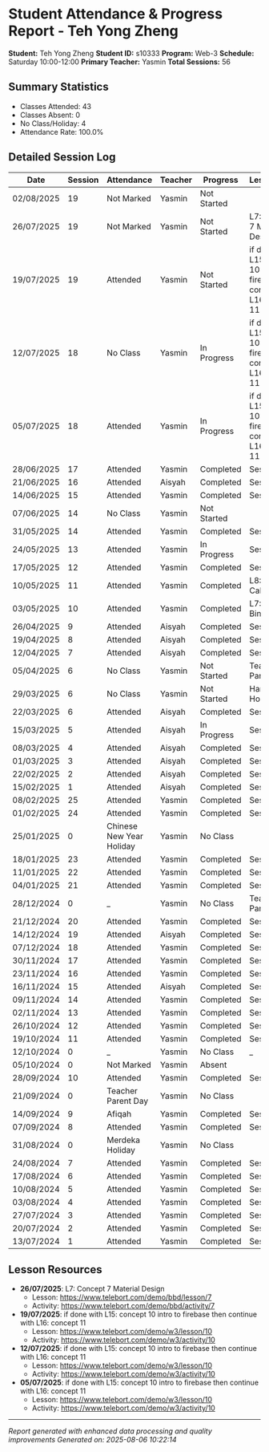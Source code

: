 # Student Attendance & Progress Report - Teh Yong Zheng
**Student:** Teh Yong Zheng
**Student ID:** s10333
**Program:** Web-3
**Schedule:** Saturday 10:00-12:00
**Primary Teacher:** Yasmin
**Total Sessions:** 56

## Summary Statistics
- Classes Attended: 43
- Classes Absent: 0
- No Class/Holiday: 4
- Attendance Rate: 100.0%

## Detailed Session Log
| Date | Session | Attendance | Teacher | Progress | Lesson/Topic |
|------|---------|------------|---------|----------|--------------|
| 02/08/2025 | 19 | Not Marked | Yasmin | Not Started |  |
| 26/07/2025 | 19 | Not Marked | Yasmin | Not Started | L7: Concept 7 Material Design |
| 19/07/2025 | 19 | Attended | Yasmin | Not Started | if done with L15: concept 10 intro to firebase then continue with L16: concept 11 |
| 12/07/2025 | 18 | No Class | Yasmin | In Progress | if done with L15: concept 10 intro to firebase then continue with L16: concept 11 |
| 05/07/2025 | 18 | Attended | Yasmin | In Progress | if done with L15: concept 10 intro to firebase then continue with L16: concept 11 |
| 28/06/2025 | 17 | Attended | Yasmin | Completed | Session 16: |
| 21/06/2025 | 16 | Attended | Aisyah | Completed | Session 16: |
| 14/06/2025 | 15 | Attended | Yasmin | Completed | Session 15: |
| 07/06/2025 | 14 | No Class | Yasmin | Not Started |  |
| 31/05/2025 | 14 | Attended | Yasmin | Completed | Session 14: |
| 24/05/2025 | 13 | Attended | Yasmin | In Progress | Session 13: |
| 17/05/2025 | 12 | Attended | Yasmin | Completed | Session 12: |
| 10/05/2025 | 11 | Attended | Yasmin | Completed | L8: Math Calculator |
| 03/05/2025 | 10 | Attended | Yasmin | Completed | L7: Data Binding |
| 26/04/2025 | 9 | Attended | Aisyah | Completed | Session 1: |
| 19/04/2025 | 8 | Attended | Aisyah | Completed | Session 1: |
| 12/04/2025 | 7 | Attended | Aisyah | Completed | Session 1: |
| 05/04/2025 | 6 | No Class | Yasmin | Not Started | Teacher Parent Day |
| 29/03/2025 | 6 | No Class | Yasmin | Not Started | Hari Raya Holiday |
| 22/03/2025 | 6 | Attended | Aisyah | Completed | Session 2: |
| 15/03/2025 | 5 | Attended | Aisyah | In Progress | Session 2: |
| 08/03/2025 | 4 | Attended | Aisyah | Completed | Session 1: |
| 01/03/2025 | 3 | Attended | Aisyah | Completed | Session 1: |
| 22/02/2025 | 2 | Attended | Aisyah | Completed | Session 1: |
| 15/02/2025 | 1 | Attended | Aisyah | Completed | Session 1: |
| 08/02/2025 | 25 | Attended | Yasmin | Completed | Session 1: |
| 01/02/2025 | 24 | Attended | Yasmin | Completed | Session 1: |
| 25/01/2025 | 0 | Chinese New Year Holiday | Yasmin | No Class |  |
| 18/01/2025 | 23 | Attended | Yasmin | Completed | Session 1: |
| 11/01/2025 | 22 | Attended | Yasmin | Completed | Session 2: |
| 04/01/2025 | 21 | Attended | Yasmin | Completed | Session 1: |
| 28/12/2024 | 0 | _ | Yasmin | No Class | Teacher Parent Day |
| 21/12/2024 | 20 | Attended | Yasmin | Completed | Session 1: |
| 14/12/2024 | 19 | Attended | Aisyah | Completed | Session 1: |
| 07/12/2024 | 18 | Attended | Yasmin | Completed | Session 1: |
| 30/11/2024 | 17 | Attended | Yasmin | Completed | Session 1: |
| 23/11/2024 | 16 | Attended | Yasmin | Completed | Session 1: |
| 16/11/2024 | 15 | Attended | Aisyah | Completed | Session 2: |
| 09/11/2024 | 14 | Attended | Yasmin | Completed | Session 1: |
| 02/11/2024 | 13 | Attended | Yasmin | Completed | Session 1: |
| 26/10/2024 | 12 | Attended | Yasmin | Completed | Session 1: |
| 19/10/2024 | 11 | Attended | Yasmin | Completed | Session 2: |
| 12/10/2024 | 0 | _ | Yasmin | No Class | _ |
| 05/10/2024 | 0 | Not Marked | Yasmin | Absent |  |
| 28/09/2024 | 10 | Attended | Yasmin | Completed | Session 1: |
| 21/09/2024 | 0 | Teacher Parent Day | Yasmin | No Class |  |
| 14/09/2024 | 9 | Afiqah | Yasmin | Completed | Session1 |
| 07/09/2024 | 8 | Attended | Yasmin | Completed | Session1 |
| 31/08/2024 | 0 | Merdeka Holiday | Yasmin | No Class |  |
| 24/08/2024 | 7 | Attended | Yasmin | Completed | Session1 |
| 17/08/2024 | 6 | Attended | Yasmin | Completed | Session1 |
| 10/08/2024 | 5 | Attended | Yasmin | Completed | Session1 |
| 03/08/2024 | 4 | Attended | Yasmin | Completed | Session1 |
| 27/07/2024 | 3 | Attended | Yasmin | Completed | Session1 |
| 20/07/2024 | 2 | Attended | Yasmin | Completed | Session1 |
| 13/07/2024 | 1 | Attended | Yasmin | Completed | Session1 |

## Lesson Resources
- **26/07/2025**: L7: Concept 7 Material Design
  - Lesson: https://www.telebort.com/demo/bbd/lesson/7
  - Activity: https://www.telebort.com/demo/bbd/activity/7
- **19/07/2025**: if done with L15: concept 10 intro to firebase then continue with L16: concept 11
  - Lesson: https://www.telebort.com/demo/w3/lesson/10
  - Activity: https://www.telebort.com/demo/w3/activity/10
- **12/07/2025**: if done with L15: concept 10 intro to firebase then continue with L16: concept 11
  - Lesson: https://www.telebort.com/demo/w3/lesson/10
  - Activity: https://www.telebort.com/demo/w3/activity/10
- **05/07/2025**: if done with L15: concept 10 intro to firebase then continue with L16: concept 11
  - Lesson: https://www.telebort.com/demo/w3/lesson/10
  - Activity: https://www.telebort.com/demo/w3/activity/10

---
*Report generated with enhanced data processing and quality improvements*
*Generated on: 2025-08-06 10:22:14*